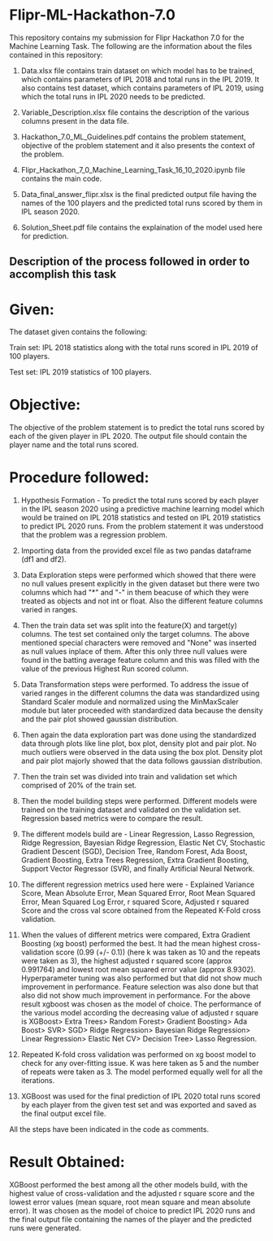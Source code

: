 # Flipr-ML-Hackathon-7.0

This repository contains my submission for Flipr Hackathon 7.0 for the Machine Learning Task. The following are the information about the files contained in this repository:

1. Data.xlsx file contains train dataset on which model has to be trained, which contains parameters of IPL 2018 and total runs in the IPL 2019. It also contains test dataset, which contains parameters of IPL 2019, using which the total runs in IPL 2020 needs to be predicted.

2. Variable_Description.xlsx file contains the description of the various columns present in the data file.

3. Hackathon_7.0_ML_Guidelines.pdf contains the problem statement, objective of the problem statement and it also presents the context of the problem.

4. Flipr_Hackathon_7_0_Machine_Learning_Task_16_10_2020.ipynb file contains the main code.

5. Data_final_answer_flipr.xlsx is the final predicted output file having the names of the 100 players and the predicted total runs scored by them in IPL season 2020.

6. Solution_Sheet.pdf file contains the explaination of the model used here for prediction.


## Description of the process followed in order to accomplish this task


# Given:

The dataset given contains the following:

Train set: IPL 2018 statistics along with the total runs scored in IPL 2019 of 100 players.

Test set: IPL 2019 statistics of 100 players.

# Objective:

The objective of the problem statement is to predict the total runs scored by each of the given player in IPL 2020. The output file should contain the player name and the total runs scored.


# Procedure followed:

1. Hypothesis Formation - To predict the total runs scored by each player in the IPL season 2020 using a predictive machine learning model which would be trained on IPL 2018 statistics and tested on IPL 2019 statistics to predict IPL 2020 runs. From the problem statement it was understood that the problem was a regression problem.

2. Importing data from the provided excel file as two pandas dataframe (df1 and df2).

3. Data Exploration steps were performed which showed that there were no null values present explicitly in the given dataset but there were two columns which had "*" and "-" in them beacuse of which they were treated as objects and not int or float. Also the different feature columns varied in ranges.

4. Then the train data set was split into the feature(X) and target(y) columns. The test set contained only the target columns. The above mentioned special characters were removed and "None" was inserted as null values inplace of them. After this only three null values were found in the batting average feature column and this was filled with the value of the previous Highest Run scored column.

5. Data Transformation steps were performed. To address the issue of varied ranges in the different columns the data was standardized using Standard Scaler module and normalized using the MinMaxScaler module but later proceeded with standardized data because the density and the pair plot showed gaussian distribution.

6. Then again the data exploration part was done using the standardized data through plots like line plot, box plot, density plot and pair plot. No much outliers were observed in the data using the box plot. Density plot and pair plot majorly showed that the data follows gaussian distribution.

7. Then the train set was divided into train and validation set which comprised of 20% of the train set.

8. Then the model building steps were performed. Different models were trained on the training dataset and validated on the validation set. Regression based metrics were to compare the result.

9. The different models build are - Linear Regression, Lasso Regression, Ridge Regression, Bayesian Ridge Regression, Elastic Net CV, Stochastic Gradient Descent (SGD), Decision Tree, Random Forest, Ada Boost, Gradient Boosting, Extra Trees Regression, Extra Gradient Boosting, Support Vector Regressor (SVR), and finally Artificial Neural Network.

10. The different regression metrics used here were - Explained Variance Score, Mean Absolute Error, Mean Squared Error, Root Mean Squared Error, Mean Squared Log Error, r squared Score, Adjusted r squared Score and the cross val score obtained from the Repeated K-Fold cross validation.

11. When the values of different metrics were compared, Extra Gradient Boosting (xg boost) performed the best. It had the mean highest cross-validation score (0.99 (+/- 0.1)) (here k was taken as 10 and the repeats were taken as 3), the highest adjusted r squared score (approx 0.991764) and lowest root mean squared error value (approx 8.9302). Hyperparameter tuning was also performed but that did not show much improvement in performance. Feature selection was also done but that also did not show much improvement in performance. For the above result xgboost was chosen as the model of choice. The performance of the various model according the decreasing value of adjusted r square is XGBoost> Extra Trees> Random Forest> Gradient Boosting> Ada Boost> SVR> SGD> Ridge Regression> Bayesian Ridge Regression> Linear Regression> Elastic Net CV> Decision Tree> Lasso Regression.

12. Repeated K-fold cross validation was performed on xg boost model to check for any over-fitting issue. K was here taken as 5 and the number of repeats were taken as 3. The model performed equally well for all the iterations.

13. XGBoost was used for the final prediction of IPL 2020 total runs scored by each player from the given test set and was exported and saved as the final output excel file. 

All the steps have been indicated in the code as comments.


# Result Obtained:

XGBoost performed the best among all the other models build, with the highest value of cross-validation and the adjusted r square score and the lowest error values (mean square, root mean square and mean absolute error). It was chosen as the model of choice to predict IPL 2020 runs and the final output file containing the names of the player and the predicted runs were generated.
